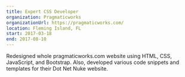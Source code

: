 ```yaml
---
title: Expert CSS Developer
organization: Pragmaticworks
organizationUrl: https://pragmaticworks.com/
location: Fleming Island, FL
start: 2017-03-18
end: 2017-08-10
---
```


Redesigned whole pragmaticworks.com website using HTML, CSS, JavaScript, and Bootstrap. Also, developed various code snippets and templates for their Dot Net Nuke website.